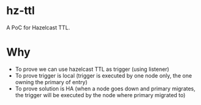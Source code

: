 # hz-ttl
A PoC for Hazelcast TTL.

# Why
- To prove we can use hazelcast TTL as trigger (using listener)
- To prove trigger is local (trigger is executed by one node only, the one owning the primary of entry)
- To prove solution is HA (when a node goes down and primary migrates, the trigger will be executed by the node where primary migrated to)
